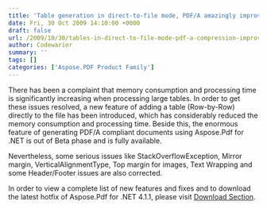 ```yaml
---
title: 'Table generation in direct-to-file mode, PDF/A amazingly improved'
date: Fri, 30 Oct 2009 14:10:00 +0000
draft: false
url: /2009/10/30/tables-in-direct-to-file-mode-pdf-a-compression-improved/
author: Codewarior
summary: ''
tags: []
categories: ['Aspose.PDF Product Family']
---
```


There has been a complaint that memory consumption and processing time is significantly increasing when processing large tables. In order to get these issues resolved, a new feature of adding a table (Row-by-Row) directly to the file has been introduced, which has considerably reduced the memory consumption and processing time. Beside this, the enormous feature of generating PDF/A compliant documents using Aspose.Pdf for .NET is out of Beta phase and is fully available.

Nevertheless, some serious issues like StackOverflowException, Mirror margin, VerticalAlignmentType, Top margin for images, Text Wrapping and some Header/Footer issues are also corrected.

In order to view a complete list of new features and fixes and to download the latest hotfix of Aspose.Pdf for .NET 4.1.1, please visit [Download Section][1].




[1]: http://www.aspose.com/community/files/51/.net-components/aspose.pdf-for-.net/entry204843.aspx




